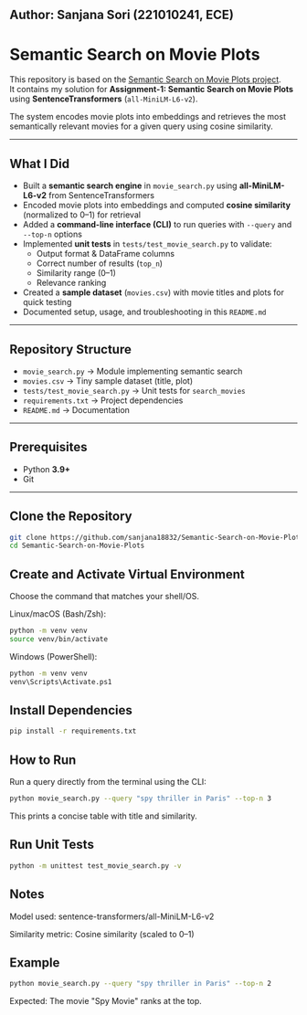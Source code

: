 ## **Author**: Sanjana Sori (221010241, ECE)

# Semantic Search on Movie Plots  

This repository is based on the [Semantic Search on Movie Plots project](https://github.com/sanjana18832/Semantic-Search-on-Movie-Plots).  
It contains my solution for **Assignment-1: Semantic Search on Movie Plots** using **SentenceTransformers** (`all-MiniLM-L6-v2`).  

The system encodes movie plots into embeddings and retrieves the most semantically relevant movies for a given query using cosine similarity.  

---

##  What I Did
- Built a **semantic search engine** in `movie_search.py` using **all-MiniLM-L6-v2** from SentenceTransformers  
- Encoded movie plots into embeddings and computed **cosine similarity** (normalized to 0–1) for retrieval  
- Added a **command-line interface (CLI)** to run queries with `--query` and `--top-n` options  
- Implemented **unit tests** in `tests/test_movie_search.py` to validate:
  - Output format & DataFrame columns  
  - Correct number of results (`top_n`)  
  - Similarity range (0–1)  
  - Relevance ranking  
- Created a **sample dataset** (`movies.csv`) with movie titles and plots for quick testing  
- Documented setup, usage, and troubleshooting in this `README.md`  

---

##  Repository Structure
- `movie_search.py` → Module implementing semantic search  
- `movies.csv` → Tiny sample dataset (title, plot)  
- `tests/test_movie_search.py` → Unit tests for `search_movies`  
- `requirements.txt` → Project dependencies  
- `README.md` → Documentation  

---

##  Prerequisites
- Python **3.9+**  
- Git  

---

##  Clone the Repository
```bash
git clone https://github.com/sanjana18832/Semantic-Search-on-Movie-Plots.git
cd Semantic-Search-on-Movie-Plots
```
## Create and Activate Virtual Environment
Choose the command that matches your shell/OS.

Linux/macOS (Bash/Zsh):
```bash
python -m venv venv
source venv/bin/activate
```
Windows (PowerShell):
```bash
python -m venv venv
venv\Scripts\Activate.ps1
```
## Install Dependencies
```bash
pip install -r requirements.txt
```
## How to Run
Run a query directly from the terminal using the CLI:
```bash
python movie_search.py --query "spy thriller in Paris" --top-n 3
```
This prints a concise table with title and similarity.

## Run Unit Tests
```bash
python -m unittest test_movie_search.py -v
```
## Notes
Model used: sentence-transformers/all-MiniLM-L6-v2

Similarity metric: Cosine similarity (scaled to 0–1)

## Example
```bash
python movie_search.py --query "spy thriller in Paris" --top-n 2
```
Expected: The movie "Spy Movie" ranks at the top.
